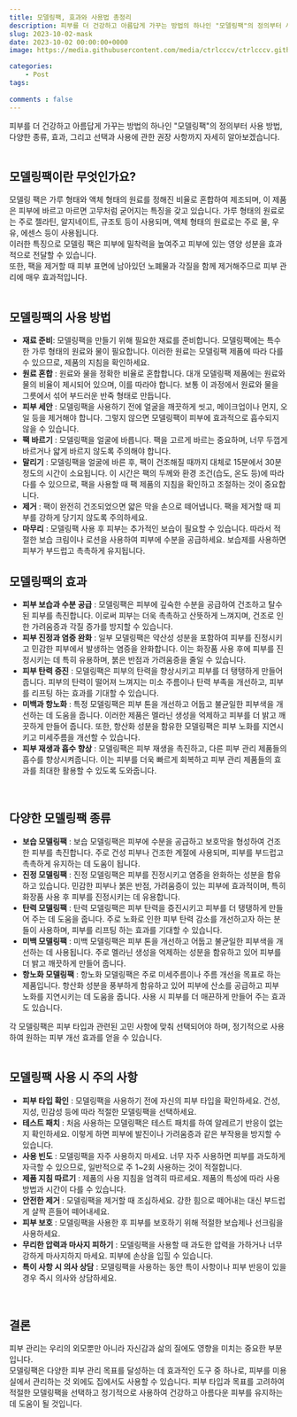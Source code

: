 ```yaml
---
title: 모델링팩, 효과와 사용법 총정리
description: 피부를 더 건강하고 아름답게 가꾸는 방법의 하나인 "모델링팩"의 정의부터 사용 방법, 다양한 종류, 효과, 그리고 선택과 사용에 관한 권장 사항까지 자세히 알아보겠습니다.
slug: 2023-10-02-mask
date: 2023-10-02 00:00:00+0000
image: https://media.githubusercontent.com/media/ctrlcccv/ctrlcccv.github.io/master/assets/img/post/2023-10-02-mask.webp

categories:
    - Post
tags:
   
comments : false
---
```

피부를 더 건강하고 아름답게 가꾸는 방법의 하나인 "모델링팩"의 정의부터 사용 방법, 다양한 종류, 효과, 그리고 선택과 사용에 관한 권장 사항까지 자세히 알아보겠습니다.  
<br>

## 모델링팩이란 무엇인가요?
모델링 팩은 가루 형태와 액체 형태의 원료를 정해진 비율로 혼합하여 제조되며, 이 제품은 피부에 바르고 마르면 고무처럼 굳어지는 특징을 갖고 있습니다.
가루 형태의 원료로는 주로 젤라틴, 알지네이트, 규조토 등이 사용되며, 액체 형태의 원료로는 주로 물, 우유, 에센스 등이 사용됩니다.   
이러한 특징으로 모델링 팩은 피부에 밀착력을 높여주고 피부에 있는 영양 성분을 효과적으로 전달할 수 있습니다.   
또한, 팩을 제거할 때 피부 표면에 남아있던 노폐물과 각질을 함께 제거해주므로 피부 관리에 매우 효과적입니다.  
<br>

## 모델링팩의 사용 방법
* **재료 준비**: 모델링팩을 만들기 위해 필요한 재료를 준비합니다. 모델링팩에는 특수한 가루 형태의 원료와 물이 필요합니다. 이러한 원료는 모델링팩 제품에 따라 다를 수 있으므로, 제품의 지침을 확인하세요.  
* **원료 혼합** : 원료와 물을 정확한 비율로 혼합합니다. 대개 모델링팩 제품에는 원료와 물의 비율이 제시되어 있으며, 이를 따라야 합니다. 보통 이 과정에서 원료와 물을 그릇에서 섞어 부드러운 반죽 형태로 만듭니다.  
* **피부 세안** : 모델링팩을 사용하기 전에 얼굴을 깨끗하게 씻고, 메이크업이나 먼지, 오일 등을 제거해야 합니다. 그렇지 않으면 모델링팩이 피부에 효과적으로 흡수되지 않을 수 있습니다.  
* **팩 바르기** : 모델링팩을 얼굴에 바릅니다. 팩을 고르게 바르는 중요하며, 너무 두껍게 바르거나 얇게 바르지 않도록 주의해야 합니다.  
* **말리기** : 모델링팩을 얼굴에 바른 후, 팩이 건조해질 때까지 대체로 15분에서 30분 정도의 시간이 소요됩니다. 이 시간은 팩의 두께와 환경 조건(습도, 온도 등)에 따라 다를 수 있으므로, 팩을 사용할 때 팩 제품의 지침을 확인하고 조절하는 것이 중요합니다.  
* **제거** : 팩이 완전히 건조되었으면 얇은 막을 손으로 떼어냅니다. 팩을 제거할 때 피부를 강하게 당기지 않도록 주의하세요.  
* **마무리** : 모델링팩 사용 후 피부는 추가적인 보습이 필요할 수 있습니다. 따라서 적절한 보습 크림이나 로션을 사용하여 피부에 수분을 공급하세요. 보습제를 사용하면 피부가 부드럽고 촉촉하게 유지됩니다.  

<script async src="https://pagead2.googlesyndication.com/pagead/js/adsbygoogle.js?client=ca-pub-8535540836842352" crossorigin="anonymous"></script>
<ins class="adsbygoogle"
     style="display:block; text-align:center;"
     data-ad-layout="in-article"
     data-ad-format="fluid"
     data-ad-client="ca-pub-8535540836842352"
     data-ad-slot="2974559225"></ins>
<script>
     (adsbygoogle = window.adsbygoogle || []).push({});
</script>

## 모델링팩의 효과
* **피부 보습과 수분 공급** : 모델링팩은 피부에 깊숙한 수분을 공급하여 건조하고 탈수된 피부를 촉진합니다. 이로써 피부는 더욱 촉촉하고 산뜻하게 느껴지며, 건조로 인한 가려움증과 각질 증가를 방지할 수 있습니다.
* **피부 진정과 염증 완화** : 일부 모델링팩은 약산성 성분을 포함하여 피부를 진정시키고 민감한 피부에서 발생하는 염증을 완화합니다. 이는 화장품 사용 후에 피부를 진정시키는 데 특히 유용하며, 붉은 반점과 가려움증을 줄일 수 있습니다.
* **피부 탄력 증진** : 모델링팩은 피부의 탄력을 향상시키고 피부를 더 탱탱하게 만들어 줍니다. 피부의 탄력이 떨어져 느껴지는 미소 주름이나 탄력 부족을 개선하고, 피부를 리프팅 하는 효과를 기대할 수 있습니다.
* **미백과 항노화** : 특정 모델링팩은 피부 톤을 개선하고 어둡고 불균일한 피부색을 개선하는 데 도움을 줍니다. 이러한 제품은 멜라닌 생성을 억제하고 피부를 더 밝고 깨끗하게 만들어 줍니다. 또한, 항산화 성분을 함유한 모델링팩은 피부 노화를 지연시키고 미세주름을 개선할 수 있습니다.
* **피부 재생과 흡수 향상** : 모델링팩은 피부 재생을 촉진하고, 다른 피부 관리 제품들의 흡수를 향상시켜줍니다. 이는 피부를 더욱 빠르게 회복하고 피부 관리 제품들의 효과를 최대한 활용할 수 있도록 도와줍니다.  
<br>

## 다양한 모델링팩 종류
* **보습 모델링팩** : 보습 모델링팩은 피부에 수분을 공급하고 보호막을 형성하여 건조한 피부를 촉진합니다. 주로 건성 피부나 건조한 계절에 사용되며, 피부를 부드럽고 촉촉하게 유지하는 데 도움이 됩니다.
* **진정 모델링팩** : 진정 모델링팩은 피부를 진정시키고 염증을 완화하는 성분을 함유하고 있습니다. 민감한 피부나 붉은 반점, 가려움증이 있는 피부에 효과적이며, 특히 화장품 사용 후 피부를 진정시키는 데 유용합니다.
* **탄력 모델링팩** : 탄력 모델링팩은 피부 탄력을 증진시키고 피부를 더 탱탱하게 만들어 주는 데 도움을 줍니다. 주로 노화로 인한 피부 탄력 감소를 개선하고자 하는 분들이 사용하며, 피부를 리프팅 하는 효과를 기대할 수 있습니다.
* **미백 모델링팩** : 미백 모델링팩은 피부 톤을 개선하고 어둡고 불균일한 피부색을 개선하는 데 사용됩니다. 주로 멜라닌 생성을 억제하는 성분을 함유하고 있어 피부를 더 밝고 깨끗하게 만들어 줍니다.
* **항노화 모델링팩** : 항노화 모델링팩은 주로 미세주름이나 주름 개선을 목표로 하는 제품입니다. 항산화 성분을 풍부하게 함유하고 있어 피부에 산소를 공급하고 피부 노화를 지연시키는 데 도움을 줍니다. 사용 시 피부를 더 매끈하게 만들어 주는 효과도 있습니다.  

각 모델링팩은 피부 타입과 관련된 고민 사항에 맞춰 선택되어야 하며, 정기적으로 사용하여 원하는 피부 개선 효과를 얻을 수 있습니다.  
<br>

## 모델링팩 사용 시 주의 사항
* **피부 타입 확인** : 모델링팩을 사용하기 전에 자신의 피부 타입을 확인하세요. 건성, 지성, 민감성 등에 따라 적절한 모델링팩을 선택하세요.
* **테스트 패치** : 처음 사용하는 모델링팩은 테스트 패치를 하여 알레르기 반응이 없는지 확인하세요. 이렇게 하면 피부에 발진이나 가려움증과 같은 부작용을 방지할 수 있습니다.
* **사용 빈도** : 모델링팩을 자주 사용하지 마세요. 너무 자주 사용하면 피부를 과도하게 자극할 수 있으므로, 일반적으로 주 1~2회 사용하는 것이 적절합니다.
* **제품 지침 따르기** : 제품의 사용 지침을 엄격히 따르세요. 제품의 특성에 따라 사용 방법과 시간이 다를 수 있습니다.
* **안전한 제거** : 모델링팩을 제거할 때 조심하세요. 강한 힘으로 떼어내는 대신 부드럽게 살짝 흔들어 떼어내세요.
* **피부 보호** : 모델링팩을 사용한 후 피부를 보호하기 위해 적절한 보습제나 선크림을 사용하세요.
* **무리한 압력과 마사지 피하기** : 모델링팩을 사용할 때 과도한 압력을 가하거나 너무 강하게 마사지하지 마세요. 피부에 손상을 입힐 수 있습니다.
* **특이 사항 시 의사 상담** : 모델링팩을 사용하는 동안 특이 사항이나 피부 반응이 있을 경우 즉시 의사와 상담하세요.  
<br>

## 결론
피부 관리는 우리의 외모뿐만 아니라 자신감과 삶의 질에도 영향을 미치는 중요한 부분입니다.   
모델링팩은 다양한 피부 관리 목표를 달성하는 데 효과적인 도구 중 하나로, 피부를 미용실에서 관리하는 것 외에도 집에서도 사용할 수 있습니다.
피부 타입과 목표를 고려하여 적절한 모델링팩을 선택하고 정기적으로 사용하여 건강하고 아름다운 피부를 유지하는 데 도움이 될 것입니다.

